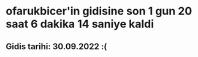 # ofarukbicer'in gidisine son 1 gun 20 saat 6 dakika 14 saniye kaldi

## Gidis tarihi: 30.09.2022 :(